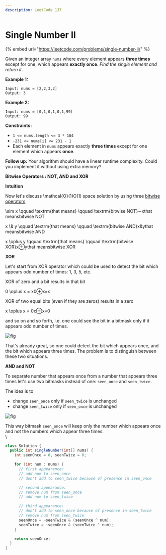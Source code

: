 ```yaml
---
description: LeetCode 137
---
```


# Single Number II

{% embed url="https://leetcode.com/problems/single-number-ii/" %}



Given an integer array `nums` where every element appears **three times** except for one, which appears **exactly once**. _Find the single element and return it_.

**Example 1:**

```
Input: nums = [2,2,3,2]
Output: 3
```

**Example 2:**

```
Input: nums = [0,1,0,1,0,1,99]
Output: 99
```

**Constraints:**

* `1 <= nums.length <= 3 * 104`
* `-231 <= nums[i] <= 231 - 1`
* Each element in `nums` appears exactly **three times** except for one element which appears **once**.

**Follow up:** Your algorithm should have a linear runtime complexity. Could you implement it without using extra memory?



**Bitwise Operators : NOT, AND and XOR**

**Intuition**

Now let's discuss \mathcal{O}(1)O(1) space solution by using three [bitwise operators](https://wiki.python.org/moin/BitwiseOperators)

\sim x \qquad \textrm{that means} \qquad \textrm{bitwise NOT}∼xthat meansbitwise NOT

x \\& y \qquad \textrm{that means} \qquad \textrm{bitwise AND}x\&ythat meansbitwise AND

x \oplus y \qquad \textrm{that means} \qquad \textrm{bitwise XOR}x⊕ythat meansbitwise XOR

**XOR**

Let's start from XOR operator which could be used to detect the bit which appears odd number of times: 1, 3, 5, etc.

XOR of zero and a bit results in that bit

0 \oplus x = x0⊕x=x

XOR of two equal bits (even if they are zeros) results in a zero

x \oplus x = 0x⊕x=0

and so on and so forth, i.e. one could see the bit in a bitmask only if it appears odd number of times.

![fig](https://leetcode.com/problems/single-number-ii/Figures/137/xor.png)

That's already great, so one could detect the bit which appears once, and the bit which appears three times. The problem is to distinguish between these two situations.

**AND and NOT**

To separate number that appears once from a number that appears three times let's use two bitmasks instead of one: `seen_once` and `seen_twice`.

The idea is to

* change `seen_once` only if `seen_twice` is unchanged
* change `seen_twice` only if `seen_once` is unchanged

![fig](https://leetcode.com/problems/single-number-ii/Figures/137/three.png)

This way bitmask `seen_once` will keep only the number which appears once and not the numbers which appear three times.\
\


```java
class Solution {
  public int singleNumber(int[] nums) {
    int seenOnce = 0, seenTwice = 0;

    for (int num : nums) {
      // first appearence: 
      // add num to seen_once 
      // don't add to seen_twice because of presence in seen_once

      // second appearance: 
      // remove num from seen_once 
      // add num to seen_twice

      // third appearance: 
      // don't add to seen_once because of presence in seen_twice
      // remove num from seen_twice
      seenOnce = ~seenTwice & (seenOnce ^ num);
      seenTwice = ~seenOnce & (seenTwice ^ num);
    }

    return seenOnce;
  }
}
```
